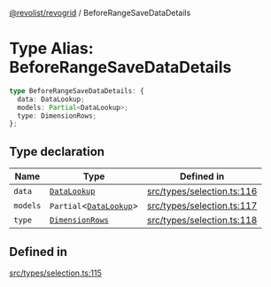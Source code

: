 [@revolist/revogrid](README.md) / BeforeRangeSaveDataDetails

# Type Alias: BeforeRangeSaveDataDetails

```ts
type BeforeRangeSaveDataDetails: {
  data: DataLookup;
  models: Partial<DataLookup>;
  type: DimensionRows;
};
```

## Type declaration

| Name | Type | Defined in |
| ------ | ------ | ------ |
| `data` | [`DataLookup`](TypeAlias.DataLookup.md) | [src/types/selection.ts:116](https://github.com/revolist/revogrid/blob/c4e80f786890231c76aca88d327b090657d3fbb9/src/types/selection.ts#L116) |
| `models` | `Partial`\<[`DataLookup`](TypeAlias.DataLookup.md)\> | [src/types/selection.ts:117](https://github.com/revolist/revogrid/blob/c4e80f786890231c76aca88d327b090657d3fbb9/src/types/selection.ts#L117) |
| `type` | [`DimensionRows`](TypeAlias.DimensionRows.md) | [src/types/selection.ts:118](https://github.com/revolist/revogrid/blob/c4e80f786890231c76aca88d327b090657d3fbb9/src/types/selection.ts#L118) |

## Defined in

[src/types/selection.ts:115](https://github.com/revolist/revogrid/blob/c4e80f786890231c76aca88d327b090657d3fbb9/src/types/selection.ts#L115)
